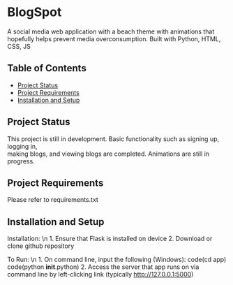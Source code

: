 # BlogSpot

A social media web application with a beach theme with animations that hopefully helps
prevent media overconsumption. Built with Python, HTML, CSS, JS 

## Table of Contents

- [Project Status](#project-status)
- [Project Requirements](#project-requirements)
- [Installation and Setup](#installation-and-setup)

## Project Status

This project is still in development. Basic functionality such as signing up, logging in,  
making blogs, and viewing blogs are completed. Animations are still in progress. 

## Project Requirements

Please refer to requirements.txt 

## Installation and Setup

Installation: \n
    1. Ensure that Flask is installed on device 
    2. Download or clone github repository

To Run: \n
    1. On command line, input the following (Windows): 
        code(cd app)
        code(python __init__.python) 
    2. Access the server that app runs on via command line by left-clicking link
       (typically http://127.0.0.1:5000) 